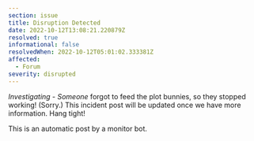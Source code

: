 ```yaml
---
section: issue
title: Disruption Detected
date: 2022-10-12T13:08:21.220879Z
resolved: true
informational: false
resolvedWhen: 2022-10-12T05:01:02.333381Z
affected:
  - Forum
severity: disrupted
---
```

*Investigating* - _Someone_ forgot to feed the plot bunnies, so they stopped working! (Sorry.) This incident post will be updated once we have more information. Hang tight!

This is an automatic post by a monitor bot.
        